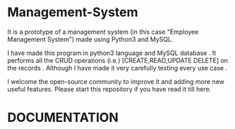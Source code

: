 # Management-System
It is a prototype of a management system (in this case "Employee Management System")  made using Python3 and MySQL.

I have made this program in python3 language and MySQL database . It performs all the CRUD operations (i.e.) [CREATE,READ,UPDATE DELETE] on the records . Although I have made it very carefully testing every use case .

I welcome the open-source community to improve it and adding more new useful features. Please start this repository if you have read it till here. 

# DOCUMENTATION
